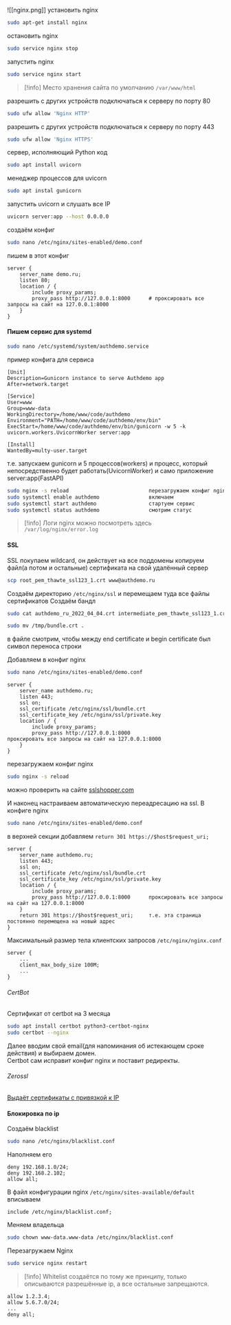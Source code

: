 ![[nginx.png]]
установить nginx
```bash
sudo apt-get install nginx
```

остановить nginx
```bash
sudo service nginx stop
```

запустить nginx
```bash
sudo service nginx start
```

>[!info] Место хранения сайта по умолчанию `/var/www/html`

разрешить с других устройств подключаться к серверу по порту 80
```bash
sudo ufw allow 'Nginx HTTP'
```

разрешить с других устройств подключаться к серверу по порту 443
```bash
sudo ufw allow 'Nginx HTTPS'
```

сервер, исполняющий Python код
```bash
sudo apt install uvicorn
```

менеджер процессов для uvicorn
```bash
sudo apt instal gunicorn
```

запустить uvicorn и слушать все IP
```bash
uvicorn server:app --host 0.0.0.0

```

создаём конфиг
```bash
sudo nano /etc/nginx/sites-enabled/demo.conf
```

пишем в этот конфиг
```
server {
    server_name demo.ru;
    listen 80;
    location / {
        include proxy_params;
        proxy_pass http://127.0.0.1:8000      # проксировать все запросы на сайт на 127.0.0.1:8000
    }
}
```

#### Пишем сервис для systemd
```bash
sudo nano /etc/systemd/system/authdemo.service
```

пример конфига для сервиса
```
[Unit]
Description=Gunicorn instance to serve Authdemo app
After=network.target

[Service]
User=www
Group=www-data
WorkingDirectory=/home/www/code/authdemo
Environment="PATH=/home/www/code/authdemo/env/bin"
ExecStart=/home/www/code/authdemo/env/bin/gunicorn -w 5 -k uvicorn.workers.UvicornWorker server:app

[Install]
WantedBy=multy-user.target
```

т.е. запускаем gunicorn и 5 процессов(workers) и процесс, который непосредственно будет работать(UvicornWorker) и само приложение server:app(FastAPI)

```bash
sudo nginx -s reload                          перезагружаем конфиг nginx
sudo systemctl enable authdemo                включаем
sudo systemctl start authdemo                 стартуем сервис
sudo systemctl status authdemo                смотрим статус
```

>[!info] Логи nginx можно посмотреть здесь `/var/log/nginx/error.log`

#### SSL
SSL покупаем wildcard, он действует на все поддомены
копируем файл(а потом и остальные) сертификата на свой удалённый сервер
```bash
scp root_pem_thawte_ssl123_1.crt www@authdemo.ru
```

Создаём директорию `/etc/nginx/ssl` и перемещаем туда все файлы сертификатов
Создаём бандл
```bash
sudo cat authdemo_ru_2022_04_04.crt intermediate_pem_thawte_ssl123_1.crt root_pem_thawte_ssl123_1.crt > /tmp/bundle.crt

sudo mv /tmp/bundle.crt .
```
в файле смотрим, чтобы между end certificate и begin certificate был символ переноса строки

Добавляем в конфиг nginx
```bash
sudo nano /etc/nginx/sites-enabled/demo.conf
```
```
server {
    server_name authdemo.ru;
    listen 443;
    ssl on;
    ssl_certificate /etc/nginx/ssl/bundle.crt
    ssl_certificate_key /etc/nginx/ssl/private.key
    location / {
        include proxy_params;
        proxy_pass http://127.0.0.1:8000                    проксировать все запросы на сайт на 127.0.0.1:8000
    }
}
```

перезагружаем конфиг nginx
```bash
sudo nginx -s reload
```

можно проверить на сайте [sslshopper.com](https://www.sslshopper.com/)

И наконец настраиваем автоматическую переадресацию на ssl. В конфиге nginx
```bash
sudo nano /etc/nginx/sites-enabled/demo.conf
```

в верхней секции добавляем `return 301 https://$host$request_uri;`
```
server {
    server_name authdemo.ru;
    listen 443;
    ssl on;
    ssl_certificate /etc/nginx/ssl/bundle.crt
    ssl_certificate_key /etc/nginx/ssl/private.key
    location / {
        include proxy_params;
        proxy_pass http://127.0.0.1:8000      проксировать все запросы на сайт на 127.0.0.1:8000
    }
    return 301 https://$host$request_uri;     т.е. эта страница постоянно перемещена на новый адрес
}
```

Максимальный размер тела клиентских запросов `/etc/nginx/nginx.conf`
```
server {
    ...
    client_max_body_size 100M;
    ...
}
```

###### CertBot
Сертификат от certbot на 3 месяца

```bash
sudo apt install certbot python3-certbot-nginx
sudo certbot --nginx
```

Далее вводим свой email(для напоминания об истекающем сроке действия) и выбираем домен.  
Certbot сам исправит конфиг nginx и поставит редиректы.

###### Zerossl
[Выдаёт сертификаты с привязкой к IP](https://zerossl.com/)

#### Блокировка по ip
Создаём blacklist
```bash
sudo nano /etc/nginx/blacklist.conf
```

Наполняем его
```
deny 192.168.1.0/24;
deny 192.168.2.102;
allow all;
```

В файл конфигурации nginx `/etc/nginx/sites-available/default` вписываем
```
include /etc/nginx/blacklist.conf;
```

Меняем владельца
```bash
sudo chown www-data.www-data /etc/nginx/blacklist.conf
```

Перезагружаем Nginx
```bash
sudo service nginx restart
```

>[!info] Whitelist создаётся по тому же принципу, только описываются разрешённые ip, а все остальные запрещаются.

```
allow 1.2.3.4;
allow 5.6.7.0/24;
...
deny all;
```